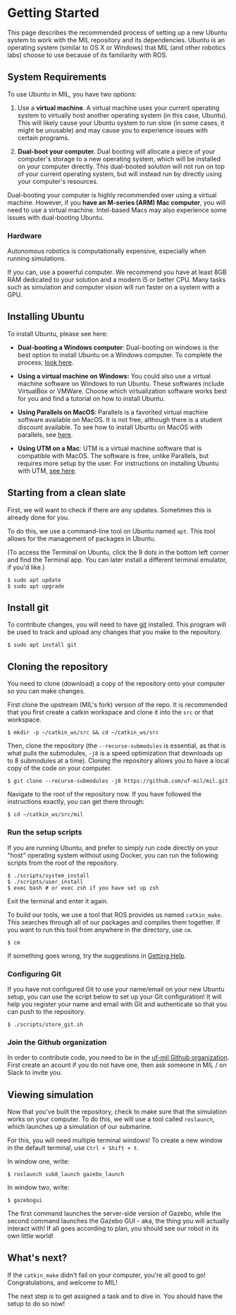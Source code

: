 # Getting Started

This page describes the recommended process of setting up a new Ubuntu system
to work with the MIL repository and its dependencies. Ubuntu is an operating system
(similar to OS X or Windows) that MIL (and other robotics labs) choose to use
because of its familiarity with ROS.

## System Requirements

To use Ubuntu in MIL, you have two options:

1. Use a **virtual machine**. A virtual machine uses your current operating system
to virtually host another operating system (in this case, Ubuntu). This will
likely cause your Ubuntu system to run slow (in some cases, it might be unusable)
and may cause you to experience issues with certain programs.

2. **Dual-boot your computer.** Dual booting will allocate a piece of your computer's
storage to a new operating system, which will be installed on your computer directly.
This dual-booted solution will not run on top of your current operating system, but
will instead run by directly using your computer's resources.

Dual-booting your computer is highly recommended over using a virtual machine.
However, if you **have an M-series (ARM) Mac computer**, you will need to use a 
virtual machine. Intel-based Macs may also experience some issues with dual-booting
Ubuntu.

### Hardware

Autonomous robotics is computationally expensive, especially when running simulations.

If you can, use a powerful computer. We recommend you have at least 8GB RAM dedicated 
to your solution and a modern i5 or better CPU. Many tasks such as simulation and 
computer vision will run faster on a system with a GPU.

## Installing Ubuntu

To install Ubuntu, please see here:

* **Dual-booting a Windows computer**: Dual-booting on windows is the best option
to install Ubuntu on a Windows computer. To complete the process, [look here](https://help.ubuntu.com/community/WindowsDualBoot).

* **Using a virtual machine on Windows:** You could also use a virtual machine
software on Windows to run Ubuntu. These softwares include VirtualBox or VMWare.
Choose which virtualization software works best for you and find a tutorial on how
to install Ubuntu.

* **Using Parallels on MacOS**: Parallels is a favorited virtual machine software
available on MacOS. It is not free, although there is a student discount available.
To see how to install Ubuntu on MacOS with parallels, see [here](https://peterwitham.com/videos/how-to-install-ubuntu-20-04-lts-on-parallels-for-mac/).

* **Using UTM on a Mac**: UTM is a virtual machine software that is compatible with
MacOS. The software is free, unlike Parallels, but requires more setup by the user.
For instructions on installing Ubuntu with UTM, [see here](https://mac.getutm.app/gallery/ubuntu-20-04).

## Starting from a clean slate

First, we will want to check if there are any updates. Sometimes this is already 
done for you.

To do this, we use a command-line tool on Ubuntu named ``apt``. This tool allows
for the management of packages in Ubuntu.

(To access the Terminal on Ubuntu, click the 9 dots in the bottom left corner
and find the Terminal app. You can later install a different terminal emulator,
if you'd like.)

    $ sudo apt update
    $ sudo apt upgrade

## Install git

To contribute changes, you will need to have [git](https://www.git-scm.com) installed. 
This program will be used to track and upload any changes that you make to the repository.

    $ sudo apt install git

## Cloning the repository

You need to clone (download) a copy of the repository onto your computer so you 
can make changes.

First clone the upstream (MIL's fork) version of the repo.
It is recommended that you first create a catkin workspace
and clone it into the `src` or that workspace.

    $ mkdir -p ~/catkin_ws/src && cd ~/catkin_ws/src

Then, clone the repository (the `--recurse-submodules` is essential, as that is 
what pulls the submodules, `-j8` is a speed optimization that downloads up to 8 
submodules at a time). Cloning the repository allows you to have a local copy 
of the code on your computer.

    $ git clone --recurse-submodules -j8 https://github.com/uf-mil/mil.git

Navigate to the root of the repository now. If you have followed the 
instructions exactly, you can get there through:

    $ cd ~/catkin_ws/src/mil

### Run the setup scripts

If you are running Ubuntu, and prefer to simply run code directly on your "host"
operating system without using Docker, you can run the following scripts from 
the root of the repository.

    $ ./scripts/system_install
    $ ./scripts/user_install
    $ exec bash # or exec zsh if you have set up zsh

Exit the terminal and enter it again.

To build our tools, we use a tool that ROS provides us named `catkin_make`. This 
searches through all of our packages and compiles them together. If you want to 
run this tool from anywhere in the directory, use `cm`.

    $ cm

If something goes wrong, try the suggestions in [Getting Help](help).

### Configuring Git

If you have not configured Git to use your name/email on your new Ubuntu setup, 
you can use the script below to set up your Git configuration! It will help you 
register your name and email with Git and authenticate so that you can push to 
the repository.

    $ ./scripts/store_git.sh

### Join the Github organization
In order to contribute code, you need to be in the [uf-mil Github organization](https://github.com/uf-mil). 
First create an acount if you do not have one, then ask someone in MIL / on Slack 
to invite you.

## Viewing simulation
Now that you've built the repository, check to make sure that the simulation works
on your computer. To do this, we will use a tool called `roslaunch`, which launches
up a simulation of our submarine.

For this, you will need multiple terminal windows! To create a new window in the
default terminal, use `Ctrl + Shift + t`.

In window one, write:

    $ roslaunch sub8_launch gazebo_launch

In window two, write:

    $ gazebogui

The first command launches the server-side version of Gazebo, while the second command
launches the Gazebo GUI - aka, the thing you will actually interact with! If all
goes according to plan, you should see our robot in its own little world!

## What's next?
If the `catkin_make` didn't fail on your computer, you're all good to go! 
Congratulations, and welcome to MIL!

The next step is to get assigned a task and to dive in. You should have the setup
to do so now!
